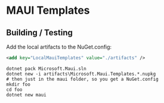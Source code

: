 
# MAUI Templates

## Building / Testing

Add the local artifacts to the NuGet.config:

```xml
<add key="LocalMauiTemplates" value="./artifacts" />
```

```dotnetcli
dotnet pack Microsoft.Maui.sln
dotnet new -i artifacts\Microsoft.Maui.Templates.*.nupkg
# then just in the maui folder, so you get a NuGet.config
mkdir foo
cd foo
dotnet new maui
```
